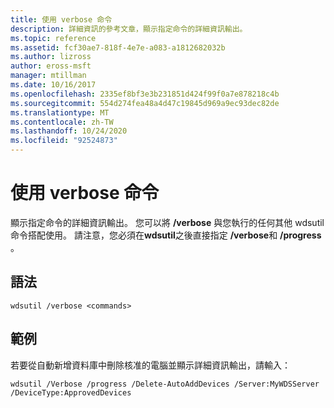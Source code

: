 ```yaml
---
title: 使用 verbose 命令
description: 詳細資訊的參考文章，顯示指定命令的詳細資訊輸出。
ms.topic: reference
ms.assetid: fcf30ae7-818f-4e7e-a083-a1812682032b
ms.author: lizross
author: eross-msft
manager: mtillman
ms.date: 10/16/2017
ms.openlocfilehash: 2335ef8bf3e3b231851d424f99f0a7e878218c4b
ms.sourcegitcommit: 554d274fea48a4d47c19845d969a9ec93dec82de
ms.translationtype: MT
ms.contentlocale: zh-TW
ms.lasthandoff: 10/24/2020
ms.locfileid: "92524873"
---
```

# <a name="using-the-verbose-command"></a>使用 verbose 命令

顯示指定命令的詳細資訊輸出。 您可以將 **/verbose** 與您執行的任何其他 wdsutil 命令搭配使用。 請注意，您必須在**wdsutil**之後直接指定 **/verbose**和 **/progress** 。

## <a name="syntax"></a>語法

```
wdsutil /verbose <commands>
```

## <a name="examples"></a>範例

若要從自動新增資料庫中刪除核准的電腦並顯示詳細資訊輸出，請輸入：

```
wdsutil /Verbose /progress /Delete-AutoAddDevices /Server:MyWDSServer /DeviceType:ApprovedDevices
```